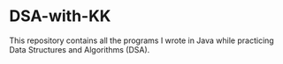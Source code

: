 # DSA-with-KK
This repository contains all the programs I wrote in Java while practicing Data Structures and Algorithms (DSA).
